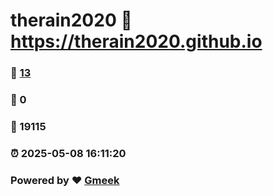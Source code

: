 # therain2020 :link: https://therain2020.github.io 
### :page_facing_up: [13](https://therain2020.github.io/tag.html) 
### :speech_balloon: 0 
### :hibiscus: 19115 
### :alarm_clock: 2025-05-08 16:11:20 
### Powered by :heart: [Gmeek](https://github.com/Meekdai/Gmeek)
